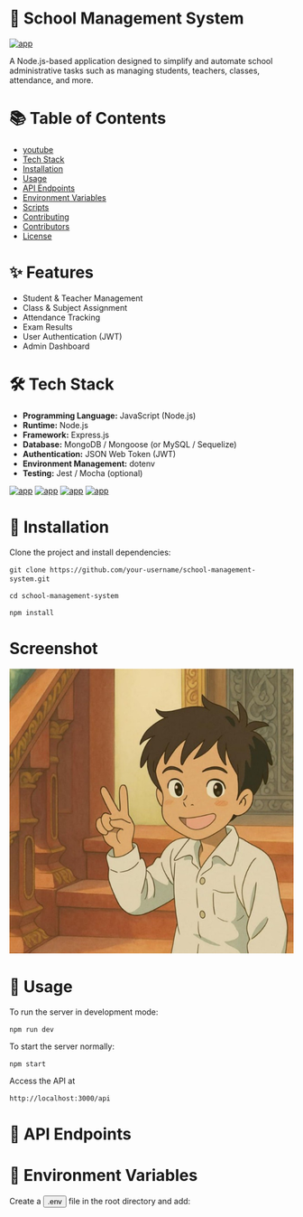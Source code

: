 # 🏫 School Management System

 [![app](https://img.shields.io/badge/School_Management_System-Administrator-green)](https://getbootstrap.com/)
 
 A Node.js-based application designed to simplify and automate school administrative tasks such as managing students, teachers, classes, attendance, and more.

#
# 📚 Table of Contents

- [<ins> youtube</ins>](https://www.youtube.com/)
- [<ins> Tech Stack</ins>](https://www.youtube.com/)
- [<ins> Installation</ins>](https://www.youtube.com/)
- [<ins> Usage</ins>](https://www.youtube.com/)
- [<ins> API Endpoints</ins>](https://www.youtube.com/)
- [<ins> Environment Variables</ins>](https://www.youtube.com/)
- [<ins> Scripts</ins>](https://www.youtube.com/)
- [<ins> Contributing</ins>](https://www.youtube.com/)
- [<ins> Contributors</ins>](https://www.youtube.com/)
- [<ins> License</ins>](https://www.youtube.com/)

# ✨ Features

- Student & Teacher Management
- Class & Subject Assignment
- Attendance Tracking
- Exam Results
- User Authentication (JWT)
- Admin Dashboard

# 🛠 Tech Stack 

- **Programming Language:** JavaScript (Node.js)
- **Runtime:** Node.js
- **Framework:** Express.js
- **Database:** MongoDB / Mongoose (or MySQL / Sequelize)
- **Authentication:** JSON Web Token (JWT)
- **Environment Management:** dotenv
- **Testing:** Jest / Mocha (optional)

[![app](https://img.shields.io/badge/Node.js-18.x-green)](https://getbootstrap.com/)  [![app](https://img.shields.io/badge/Express.js-Farmework-blue)](https://getbootstrap.com/) [![app](https://img.shields.io/badge/MongoED-Detabase-green)](https://getbootstrap.com/) [![app](https://img.shields.io/badge/license-MIT-blue)](https://getbootstrap.com/)

# 🚀 Installation

Clone the project and install dependencies:
``` 
git clone https://github.com/your-username/school-management-system.git
```
```
cd school-management-system
```
```
npm install
```

# Screenshot

![vanna](image.png)

# 🔧 Usage

To run the server in development mode:
```
npm run dev
```
To start the server normally:
```
npm start
```
Access the API at
```
http://localhost:3000/api
```
# 📮 API Endpoints

# 🔑 Environment Variables
Create a <button>.env</button> file in the root directory and add:
